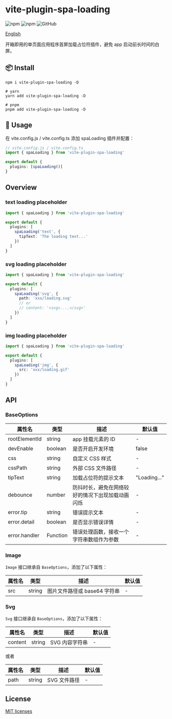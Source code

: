 # vite-plugin-spa-loading

![npm](https://img.shields.io/npm/v/vite-plugin-spa-loading?style=flat-square)
![npm](https://img.shields.io/npm/dm/vite-plugin-spa-loading?style=flat-square)
![GitHub](https://img.shields.io/github/license/yue1123/vite-plugin-spa-loading?style=flat-square)

[English](./README.md)

开箱即用的单页面应用程序首屏加载占位符插件，避免 app 启动前长时间的白屏。

## 📦 Install

```shell
npm i vite-plugin-spa-loading -D

# yarn
yarn add vite-plugin-spa-loading -D

# pnpm
pnpm add vite-plugin-spa-loading -D
```

## 🦄 Usage

在 vite.config.js / vite.config.ts 添加 spaLoading 插件并配置：

```ts
// vite.config.js / vite.config.ts
import { spaLoading } from 'vite-plugin-spa-loading'

export default {
  plugins: [spaLoading()]
}
```

## Overview

### text loading placeholder

```ts
import { spaLoading } from 'vite-plugin-spa-loading'

export default {
  plugins: [
    spaLoading('text', {
      tipText: 'The loading text...'
    })
  ]
}
```

### svg loading placeholder

```ts
import { spaLoading } from 'vite-plugin-spa-loading'

export default {
  plugins: [
    spaLoading('svg', {
      path: 'xxx/loading.svg'
      // or
      // content: '<svg>....</svg>'
    })
  ]
}
```

### img loading placeholder

```ts
import { spaLoading } from 'vite-plugin-spa-loading'

export default {
  plugins: [
    spaLoading('img', {
      src: 'xxx/loading.gif'
    })
  ]
}
```

## API

### BaseOptions

| 属性名        | 类型     | 描述                                             | 默认值       |
| ------------- | -------- | ------------------------------------------------ | ------------ |
| rootElementId | string   | app 挂载元素的 ID                                | -            |
| devEnable     | boolean  | 是否开启开发环境                                 | false        |
| css           | string   | 自定义 CSS 样式                                  | -            |
| cssPath       | string   | 外部 CSS 文件路径                                | -            |
| tipText       | string   | 加载占位符的提示文本                             | "Loading..." |
| debounce      | number   | 防抖时长，避免在网络较好的情况下出现加载动画闪烁 | -            |
| error.tip     | string   | 错误提示文本                                     | -            |
| error.detail  | boolean  | 是否显示错误详情                                 | -            |
| error.handler | Function | 错误处理函数，接收一个字符串数组作为参数         | -            |

### Image

`Image` 接口继承自 `BaseOptions`，添加了以下属性：

| 属性名 | 类型   | 描述                         | 默认值 |
| ------ | ------ | ---------------------------- | ------ |
| src    | string | 图片文件路径或 base64 字符串 | -      |

### Svg

`Svg` 接口继承自 `BaseOptions`，添加了以下属性：

| 属性名  | 类型   | 描述           | 默认值 |
| ------- | ------ | -------------- | ------ |
| content | string | SVG 内容字符串 | -      |

或者

| 属性名 | 类型   | 描述         | 默认值 |
| ------ | ------ | ------------ | ------ |
| path   | string | SVG 文件路径 | -      |

## License

[MIT licenses](https://opensource.org/licenses/MIT)
